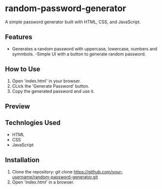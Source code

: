 # random-password-generator

A simple password generator built with HTML, CSS, and JavaScript.

## Features
- Generates a random password with uppercase, lowercase, numbers and symmbols.
-Simple UI with a button to generate random password.

## How to Use
1. Open 'index.html' in your browser.
2. CLick the 'Generate Password' button.
3. Copy the generated password and use it.

## Preview


## Technlogies Used
- HTML
- CSS
- JavaScript

## Installation
1. Clone the repository:
git clone https://github.com/your-username/random-password-generator.git
2. Open 'index.html' in a browser.
